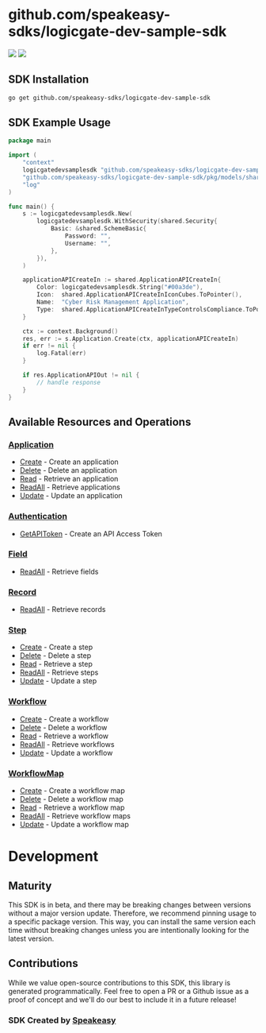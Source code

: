 # github.com/speakeasy-sdks/logicgate-dev-sample-sdk

<div align="left">
    <a href="https://speakeasyapi.dev/"><img src="https://custom-icon-badges.demolab.com/badge/-Built%20By%20Speakeasy-212015?style=for-the-badge&logoColor=FBE331&logo=speakeasy&labelColor=545454" /></a>
    <a href="https://github.com/speakeasy-sdks/logicgate-dev-sample-sdk.git/actions"><img src="https://img.shields.io/github/actions/workflow/status/speakeasy-sdks/logicgate-dev-sample-sdk/speakeasy_sdk_generation.yml?style=for-the-badge" /></a>
    
</div>

<!-- Start SDK Installation -->
## SDK Installation

```bash
go get github.com/speakeasy-sdks/logicgate-dev-sample-sdk
```
<!-- End SDK Installation -->

## SDK Example Usage
<!-- Start SDK Example Usage -->
```go
package main

import (
	"context"
	logicgatedevsamplesdk "github.com/speakeasy-sdks/logicgate-dev-sample-sdk"
	"github.com/speakeasy-sdks/logicgate-dev-sample-sdk/pkg/models/shared"
	"log"
)

func main() {
	s := logicgatedevsamplesdk.New(
		logicgatedevsamplesdk.WithSecurity(shared.Security{
			Basic: &shared.SchemeBasic{
				Password: "",
				Username: "",
			},
		}),
	)

	applicationAPICreateIn := shared.ApplicationAPICreateIn{
		Color: logicgatedevsamplesdk.String("#00a3de"),
		Icon:  shared.ApplicationAPICreateInIconCubes.ToPointer(),
		Name:  "Cyber Risk Management Application",
		Type:  shared.ApplicationAPICreateInTypeControlsCompliance.ToPointer(),
	}

	ctx := context.Background()
	res, err := s.Application.Create(ctx, applicationAPICreateIn)
	if err != nil {
		log.Fatal(err)
	}

	if res.ApplicationAPIOut != nil {
		// handle response
	}
}

```
<!-- End SDK Example Usage -->

<!-- Start SDK Available Operations -->
## Available Resources and Operations


### [Application](docs/sdks/application/README.md)

* [Create](docs/sdks/application/README.md#create) - Create an application
* [Delete](docs/sdks/application/README.md#delete) - Delete an application
* [Read](docs/sdks/application/README.md#read) - Retrieve an application
* [ReadAll](docs/sdks/application/README.md#readall) - Retrieve applications
* [Update](docs/sdks/application/README.md#update) - Update an application

### [Authentication](docs/sdks/authentication/README.md)

* [GetAPIToken](docs/sdks/authentication/README.md#getapitoken) - Create an API Access Token

### [Field](docs/sdks/field/README.md)

* [ReadAll](docs/sdks/field/README.md#readall) - Retrieve fields

### [Record](docs/sdks/record/README.md)

* [ReadAll](docs/sdks/record/README.md#readall) - Retrieve records

### [Step](docs/sdks/step/README.md)

* [Create](docs/sdks/step/README.md#create) - Create a step
* [Delete](docs/sdks/step/README.md#delete) - Delete a step
* [Read](docs/sdks/step/README.md#read) - Retrieve a step
* [ReadAll](docs/sdks/step/README.md#readall) - Retrieve steps
* [Update](docs/sdks/step/README.md#update) - Update a step

### [Workflow](docs/sdks/workflow/README.md)

* [Create](docs/sdks/workflow/README.md#create) - Create a workflow
* [Delete](docs/sdks/workflow/README.md#delete) - Delete a workflow
* [Read](docs/sdks/workflow/README.md#read) - Retrieve a workflow
* [ReadAll](docs/sdks/workflow/README.md#readall) - Retrieve workflows
* [Update](docs/sdks/workflow/README.md#update) - Update a workflow

### [WorkflowMap](docs/sdks/workflowmap/README.md)

* [Create](docs/sdks/workflowmap/README.md#create) - Create a workflow map
* [Delete](docs/sdks/workflowmap/README.md#delete) - Delete a workflow map
* [Read](docs/sdks/workflowmap/README.md#read) - Retrieve a workflow map
* [ReadAll](docs/sdks/workflowmap/README.md#readall) - Retrieve workflow maps
* [Update](docs/sdks/workflowmap/README.md#update) - Update a workflow map
<!-- End SDK Available Operations -->

<!-- Start Dev Containers -->

<!-- End Dev Containers -->

<!-- Start Go Types -->

<!-- End Go Types -->

<!-- Placeholder for Future Speakeasy SDK Sections -->

# Development

## Maturity

This SDK is in beta, and there may be breaking changes between versions without a major version update. Therefore, we recommend pinning usage
to a specific package version. This way, you can install the same version each time without breaking changes unless you are intentionally
looking for the latest version.

## Contributions

While we value open-source contributions to this SDK, this library is generated programmatically.
Feel free to open a PR or a Github issue as a proof of concept and we'll do our best to include it in a future release!

### SDK Created by [Speakeasy](https://docs.speakeasyapi.dev/docs/using-speakeasy/client-sdks)
